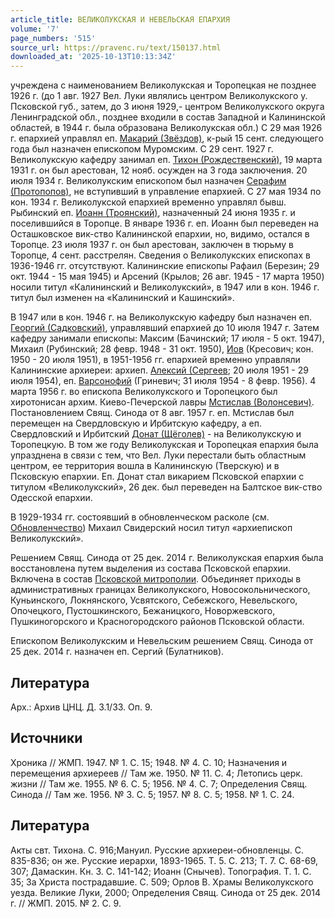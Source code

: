 ```yaml
---
article_title: ВЕЛИКОЛУКСКАЯ И НЕВЕЛЬСКАЯ ЕПАРХИЯ
volume: '7'
page_numbers: '515'
source_url: https://pravenc.ru/text/150137.html
downloaded_at: '2025-10-13T10:13:34Z'
---
```


учреждена с наименованием Великолукская и Торопецкая не позднее 1926 г. (до 1 авг. 1927 Вел. Луки являлись центром Великолукского у. Псковской губ., затем, до 3 июня 1929,- центром Великолукского округа Ленинградской обл., позднее входили в состав Западной и Калининской областей, в 1944 г. была образована Великолукская обл.) С 29 мая 1926 г. епархией управлял еп. [Макарий (Звёздов)](<https://pravenc.ru/text/Макарий (Звёздов).html>), к-рый 15 сент. следующего года был назначен епископом Муромским. С 29 сент. 1927 г. Великолукскую кафедру занимал еп. [Тихон (Рождественский)](<https://pravenc.ru/text/Тихон (Рождественский).html>), 19 марта 1931 г. он был арестован, 12 нояб. осужден на 3 года заключения. 20 июля 1934 г. Великолукским епископом был назначен [Серафим (Протопопов)](<https://pravenc.ru/text/Серафим (Протопопов).html>), не вступивший в управление епархией. С 27 мая 1934 по кон. 1934 г. Великолукской епархией временно управлял бывш. Рыбинский еп. [Иоанн (Троянский)](<https://pravenc.ru/text/Иоанн (Троянский).html>), назначенный 24 июня 1935 г. и поселившийся в Торопце. В январе 1936 г. еп. Иоанн был переведен на Осташковское вик-ство Калининской епархии, но, видимо, остался в Торопце. 23 июля 1937 г. он был арестован, заключен в тюрьму в Торопце, 4 сент. расстрелян. Сведения о Великолукских епископах в 1936-1946 гг. отсутствуют. Калининские епископы Рафаил (Березин; 29 окт. 1944 - 15 мая 1945) и Арсений (Крылов; 26 авг. 1945 - 17 марта 1950) носили титул «Калининский и Великолукский», в 1947 или в кон. 1946 г. титул был изменен на «Калининский и Кашинский».

В 1947 или в кон. 1946 г. на Великолукскую кафедру был назначен еп. [Георгий (Садковский)](<https://pravenc.ru/text/Георгий (Садковский).html>), управлявший епархией до 10 июля 1947 г. Затем кафедру занимали епископы: Максим (Бачинский; 17 июля - 5 окт. 1947), Михаил (Рубинский; 28 февр. 1948 - 31 окт. 1950), [Иов](https://pravenc.ru/text/Иов.html) (Кресович; кон. 1950 - 20 июля 1951), в 1951-1956 гг. епархией временно управляли Калининские архиереи: архиеп. [Алексий (Сергеев](<https://pravenc.ru/text/Алексий (Сергеев.html>); 20 июля 1951 - 29 июля 1954), еп. [Варсонофий](https://pravenc.ru/text/Варсонофий.html) (Гриневич; 31 июля 1954 - 8 февр. 1956). 4 марта 1956 г. во епископа Великолукского и Торопецкого был хиротонисан архим. Киево-Печерской лавры [Мстислав (Волонсевич)](<https://pravenc.ru/text/Мстислав (Волонсевич).html>). Постановлением Свящ. Синода от 8 авг. 1957 г. еп. Мстислав был перемещен на Свердловскую и Ирбитскую кафедру, а еп. Свердловский и Ирбитский [Донат (Щёголев)](<https://pravenc.ru/text/Донат (Щёголев).html>) - на Великолукскую и Торопецкую. В том же году Великолукская и Торопецкая епархия была упразднена в связи с тем, что Вел. Луки перестали быть областным центром, ее территория вошла в Калининскую (Тверскую) и в Псковскую епархии. Еп. Донат стал викарием Псковской епархии с титулом «Великолукский», 26 дек. был переведен на Балтское вик-ство Одесской епархии.

В 1929-1934 гг. состоявший в обновленческом расколе (см. [Обновленчество](https://pravenc.ru/text/Обновленчество.html)) Михаил Свидерский носил титул «архиепископ Великолукский».

Решением Свящ. Синода от 25 дек. 2014 г. Великолукская епархия была восстановлена путем выделения из состава Псковской епархии. Включена в состав [Псковской митрополии](<https://pravenc.ru/text/Псковской митрополии.html>). Объединяет приходы в административных границах Великолукского, Новосокольнического, Куньинского, Локнянского, Усвятского, Себежского, Невельского, Опочецкого, Пустошкинского, Бежаницкого, Новоржевского, Пушкиногорского и Красногородского районов Псковской области.

Епископом Великолукским и Невельским решением Свящ. Синода от 25 дек. 2014 г. назначен еп. Сергий (Булатников).

## Литература

Арх.: Архив ЦНЦ. Д. 3.1/33. Оп. 9.

## Источники

Хроника // ЖМП. 1947. № 1. С. 15; 1948. № 4. С. 10; Назначения и перемещения архиереев // Там же. 1950. № 11. С. 4; Летопись церк. жизни // Там же. 1955. № 6. С. 5; 1956. № 4. С. 7; Определения Свящ. Синода // Там же. 1956. № 3. С. 5; 1957. № 8. С. 5; 1958. № 1. С. 24.

## Литература

Акты свт. Тихона. С. 916;Мануил. Русские архиереи-обновленцы. С. 835-836; он же. Русские иерархи, 1893-1965. Т. 5. С. 213; Т. 7. С. 68-69, 307; Дамаскин. Кн. 3. С. 141-142; Иоанн (Снычев). Топография. Т. 1. С. 35; За Христа пострадавшие. С. 509; Орлов В. Храмы Великолукского уезда. Великие Луки, 2000; Определения Свящ. Синода от 25 дек. 2014 г. // ЖМП. 2015. № 2. С. 9.

